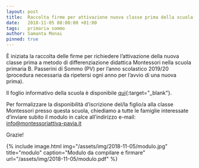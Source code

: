 ```yaml
---
layout: post
title:  Raccolta firme per attivazione nuova classe prima della scuola primaria per anno scolastico 2019/20
date:   2018-11-05 08:00:00 +01:00
tags:   primaria sommo
author: Samanta Monai
pinned: true
---
```

È iniziata la raccolta delle firme per richiedere l’attivazione della nuova classe prima a metodo di differenziazione didattica Montessori nella scuola primaria B. Passerini di Sommo (PV) per l’anno scolastico 2019/20 (procedura necessaria da ripetersi ogni anno per l’avvio di una nuova prima).

Il foglio informativo della scuola è disponibile [qui](http://www.montessoriattiva-pavia.it/assets/img/2017-10-11/foglio_informativo_scuola_2017.pdf){:target="_blank"}.

Per formalizzare la disponibilità d’iscrizione del/la figlio/a alla classe Montessori presso questa scuola, chiediamo a tutte le famiglie interessate d’inviare subito il modulo in calce all’indirizzo e-mail: info@montessoriattiva-pavia.it

Grazie!

{% include image.html img="/assets/img/2018-11-05/modulo.jpg" title="modulo" caption="Modulo da compilare e firmare" url="/assets/img/2018-11-05/modulo.pdf" %}
